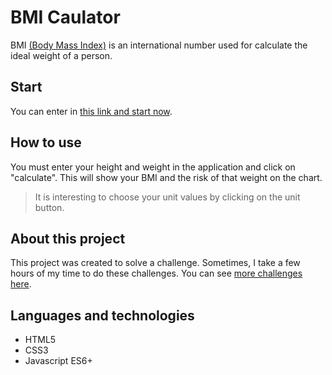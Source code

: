 # BMI Caulator
BMI [(Body Mass Index)](https://en.wikipedia.org/wiki/Body_mass_index) is an international number used for calculate the ideal weight of a person.

## Start
You can enter in [this link and start now](#).

## How to use
You must enter your height and weight in the application and click on "calculate". This will show your BMI and the risk of that weight on the chart. 
> It is interesting to choose your unit values by clicking on the unit button.

## About this project
This project was created to solve a challenge. Sometimes, I take a few hours of my time to do these challenges. You can see [more challenges here](#).

## Languages and technologies
- HTML5
- CSS3
- Javascript ES6+

